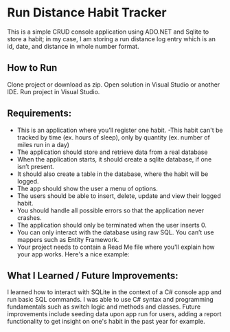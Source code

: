 ﻿# Run Distance Habit Tracker
This is a simple CRUD console application using ADO.NET and Sqlite to store a habit; in my case, I am storing a run distance log entry which is an id, date, and distance in whole number format.

## How to Run
Clone project or download as zip.
Open solution in Visual Studio or another IDE.
Run project in Visual Studio.

## Requirements:
- This is an application where you’ll register one habit.
-This habit can't be tracked by time (ex. hours of sleep), only by quantity (ex. number of miles run in a day)
- The application should store and retrieve data from a real database
- When the application starts, it should create a sqlite database, if one isn’t present.
- It should also create a table in the database, where the habit will be logged.
- The app should show the user a menu of options.
- The users should be able to insert, delete, update and view their logged habit.
- You should handle all possible errors so that the application never crashes.
- The application should only be terminated when the user inserts 0.
- You can only interact with the database using raw SQL. You can’t use mappers such as Entity Framework.
- Your project needs to contain a Read Me file where you'll explain how your app works. Here's a nice example:

## What I Learned / Future Improvements:
I learned how to interact with SQLite in the context of a C# console app and run basic SQL commands.  I was able to use C# syntax and programming fundamentals such as switch logic and methods and classes.  Future improvements include seeding data upon app run for users, adding a report functionality to get insight on one's habit in the past year for example.